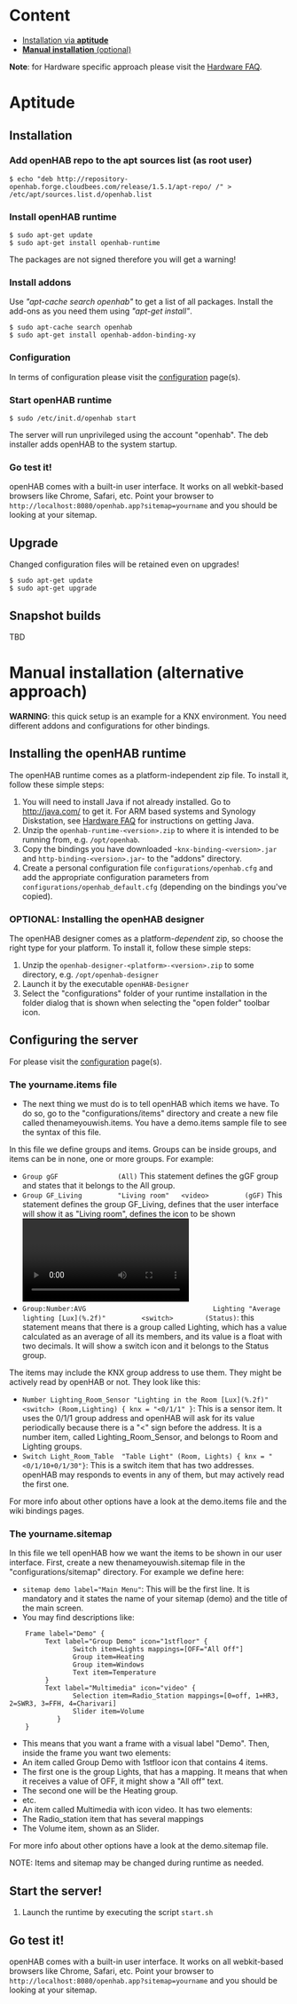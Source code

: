 # Content

* [Installation via **aptitude**](Linux---OS-X#aptitude)
* [**Manual installation** (optional)](Linux---OS-X#manual-installation-alternative-approach)


**Note**: for Hardware specific approach please visit the [Hardware FAQ](https://github.com/openhab/openhab/wiki/Hardware-FAQ). 

# Aptitude
## Installation
### Add openHAB repo to the apt sources list (as root user)
    $ echo "deb http://repository-openhab.forge.cloudbees.com/release/1.5.1/apt-repo/ /" > /etc/apt/sources.list.d/openhab.list

### Install openHAB runtime

    $ sudo apt-get update
    $ sudo apt-get install openhab-runtime

The packages are not signed therefore you will get a warning!

### Install addons
Use *"apt-cache search openhab"* to get a list of all packages. Install the add-ons as you need them using *"apt-get install"*.

    $ sudo apt-cache search openhab
    $ sudo apt-get install openhab-addon-binding-xy

### Configuration
In terms of configuration please visit the [configuration](https://github.com/openhab/openhab/wiki/Configuring-the-openHAB-runtime) page(s). 

### Start openHAB runtime
    $ sudo /etc/init.d/openhab start
The server will run unprivileged using the account "openhab".
The deb installer adds openHAB to the system startup. 

### Go test it!

openHAB comes with a built-in user interface. It works on all webkit-based browsers like Chrome, Safari, etc. Point your browser to `http://localhost:8080/openhab.app?sitemap=yourname` and you should be looking at your sitemap. 

## Upgrade
Changed configuration files will be retained even on upgrades!

    $ sudo apt-get update
    $ sudo apt-get upgrade

## Snapshot builds
TBD

# Manual installation (alternative approach)
**WARNING**: this quick setup is an example for a KNX environment. You need different addons and configurations for other bindings.


## Installing the openHAB runtime

The openHAB runtime comes as a platform-independent zip file.
To install it, follow these simple steps:

1. You will need to install Java if not already installed. Go to http://java.com/ to get it.  For ARM based systems and Synology Diskstation, see [Hardware FAQ](https://github.com/openhab/openhab/wiki/Hardware-FAQ) for instructions on getting Java.
1. Unzip the `openhab-runtime-<version>.zip` to where it is intended to be running from, e.g. `/opt/openhab`.  
1. Copy the bindings you have downloaded -`knx-binding-<version>.jar` and `http-binding-<version>.jar`- to the "addons" directory.
1. Create a personal configuration file `configurations/openhab.cfg` and add the appropriate configuration parameters from `configurations/openhab_default.cfg` (depending on the bindings you've copied).
 
### OPTIONAL: Installing the openHAB designer

The openHAB designer comes as a platform-*dependent* zip, so choose the right type for your platform.
To install it, follow these simple steps:

1. Unzip the `openhab-designer-<platform>-<version>.zip` to some directory, e.g. `/opt/openhab-designer`
1. Launch it by the executable `openHAB-Designer`
1. Select the "configurations" folder of your runtime installation in the folder dialog that is shown when selecting the "open folder" toolbar icon.

## Configuring the server
For please visit the [configuration](https://github.com/openhab/openhab/wiki/Configuring-the-openHAB-runtime) page(s). 




### The yourname.items file

- The next thing we must do is to tell openHAB which items we have. To do so, go to the "configurations/items" directory and create a new file called thenameyouwish.items. You have a demo.items sample file to see the syntax of this file.

In this file we define groups and items. Groups can be inside groups, and items can be in none, one or more groups. For example:

- `Group gGF               (All)` This statement defines the gGF group and states that it belongs to the All group.
- `Group GF_Living         "Living room"   <video>         (gGF)` This statement defines the group GF_Living, defines that the user interface will show it as  "Living room", defines the icon to be shown <video> and states that it belongs to (gGF). Notice that the gGF group belongs to the ALL group, hence GF_Living inherits that group, and it belongs to the All group too.
- `Group:Number:AVG                                Lighting "Average lighting [Lux](%.2f)"         <switch>        (Status)`: this statement means that there is a group called Lighting, which has a value calculated as an average of all its members, and its value is a float with two decimals. It will show a switch icon and it belongs to the Status group.

The items may include the KNX group address to use them. They might be actively read by openHAB or not. They look like this:

- `Number Lighting_Room_Sensor "Lighting in the Room [Lux](%.2f)"  <switch> (Room,Lighting) { knx = "<0/1/1" }`: This is a sensor item. It uses the 0/1/1 group address and openHAB will ask for its value periodically because there is a "<" sign before the address. It is a number item, called Lighting_Room_Sensor, and belongs to Room and Lighting groups.
- `Switch Light_Room_Table  "Table Light" (Room, Lights) { knx = "<0/1/10+0/1/30"}`: This is a switch item that has two addresses. openHAB may responds to events in any of them, but may actively read the first one.

For more info about other options have a look at the demo.items file and the wiki bindings pages.

### The yourname.sitemap

In this file we tell openHAB how we want the items to be shown in our user interface. First, create a new thenameyouwish.sitemap file in the "configurations/sitemap" directory. For example we define here:

- `sitemap demo label="Main Menu"`: This will be the first line. It is mandatory and it states the name of your sitemap (demo) and the title of the main screen.
- You may find descriptions like:

```    
    Frame label="Demo" {
         Text label="Group Demo" icon="1stfloor" {
                Switch item=Lights mappings=[OFF="All Off"]
                Group item=Heating
                Group item=Windows
                Text item=Temperature
         }
         Text label="Multimedia" icon="video" {
                Selection item=Radio_Station mappings=[0=off, 1=HR3, 2=SWR3, 3=FFH, 4=Charivari]
                Slider item=Volume
            }
    }
```
- This means that you want a frame with a visual label "Demo". Then, inside the frame you want two elements:
- An item called Group Demo with 1stfloor icon that contains 4 items.
- The first one is the group Lights, that has a mapping. It means that when it receives a value of OFF, it might show a "All off" text.
- The second one will be the Heating group.
- etc.
- An item called Multimedia with icon video. It has two elements:
- The Radio_station item that has several mappings
- The Volume item, shown as an Slider.

For more info about other options have a look at the demo.sitemap file.

NOTE: Items and sitemap may be changed during runtime as needed.

## Start the server!

1. Launch the runtime by executing the script `start.sh`

## Go test it!

openHAB comes with a built-in user interface. It works on all webkit-based browsers like Chrome, Safari, etc. Point your browser to `http://localhost:8080/openhab.app?sitemap=yourname` and you should be looking at your sitemap. 